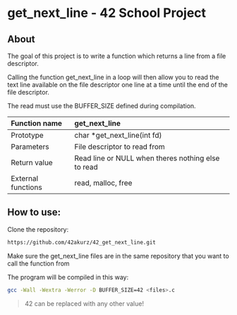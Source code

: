 # get_next_line - 42 School Project

## About
The goal of this project is to write a function which returns a line from a file descriptor.

Calling the function get_next_line in a loop will then allow you to read the text line
available on the file descriptor one line at a time until the end of the file descriptor.

The read must use the BUFFER_SIZE defined during compilation.

| Function name | get_next_line |
| :--- | :--- |
| Prototype | char *get_next_line(int fd) |
| Parameters | File descriptor to read from |
| Return value | Read line or NULL when theres nothing else to read |
| External functions | read, malloc, free |

## How to use:
Clone the repository:
```bash
https://github.com/42akurz/42_get_next_line.git
```
Make sure the get_next_line files are in the same repository that you want to call the function from

The program will be compiled in this way:
```bash
gcc -Wall -Wextra -Werror -D BUFFER_SIZE=42 <files>.c
```
> 42 can be replaced with any other value!

